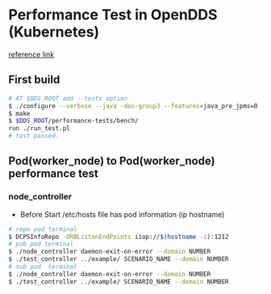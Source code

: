 # Performance Test in OpenDDS (Kubernetes)
[reference link](https://opendds.readthedocs.io/en/latest/internal/bench.html#cmdoption-test_controller-wait-for-nodes)
## First build
```bash
# AT $DDS_ROOT add --tests option
$ ./configure --verbose --java -doc-group3 --features=java_pre_jpms=0 --std=c++11 --rapidjson --tests
$ make
$ $DDS_ROOT/performance-tests/bench/
run ./run_test.pl
# test passed.
```


## Pod(worker_node) to Pod(worker_node) performance test
### node_controller
* Before Start /etc/hosts file has pod information (ip hostname)
```bash
# repo pod terminal
$ DCPSInfoRepo -ORBListenEndPoints iiop://$(hostname -i):1212
# pub pod terminal
$ ./node_controller daemon-exit-on-error --domain NUMBER
$ ./test_controller ../example/ SCENARIO_NAME --domain NUMBER
# sub pod  terminal
$ ./node_controller daemon-exit-on-error --domain NUMBER
$ ./test_controller ../example/ SCENARIO_NAME --domain NUMBER

```